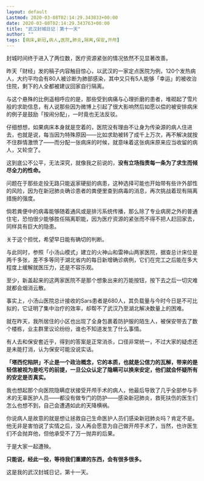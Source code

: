 ```yaml
---
layout: default
Lastmod: 2020-03-08T02:14:29.343833+00:00
date: 2020-03-08T02:14:29.343763+00:00
title: "武汉封城日记｜第十一天"
author: ""
tags: [病床,新冠,病人,医院,肺炎,隔离,保安,开颅]
---
```


封城时间终于进入了两位数，医疗资源紧张的情况依然不见显著改善。

昨天「财经」发的稿子内容触目惊心，以武汉的一家定点医院为例，120个发热病人，大约平均会有80人被诊断为肺部感染，其中又只有5人能够「幸运」的被收治住院，剩下的人全都被建议回家自行隔离。

与这个悬殊的比例遥相呼应的是，那些受到病痛与心理折磨的患者，堆砌起了雪片般的求助信息，有人说那些因为微博上引起了很大影响然后如愿以偿的被安排病床的例子是鼓励「按闹分配」，一时竟也无法反驳。

仔细想想，如果病床本身就是空着的，医院没有理由不让身为传染源的病人住进去，也就是说，每当因为特殊原因——比如求助被转了成千上万次，再不解决就按不住群情激愤了——而分配一张病床的时候，就意味着这张病床原来应当收留的病人，又轮空了。

这到底公不公平，无法深究，就像我之前说的，**没有立场指责每一条为了求生而倾尽全力的性命。**

问题在于那些走投无路只能返家硬挺的病患，这种选择可能也开始带有些许外部性的风险，因为在新冠肺炎确诊患者的粪便里查到病毒的消息，再次挑战着现有隔离措施的强度。

倘若粪便中的病毒能够随着通风或是排污系统传播，那么除了专业病房之外的普通住宅，恐怕很少能够胜任隔离职能，因为医疗资源的紧张而不得不把人赶回家去，同样具有巨大的隐患。

关于这个担忧，希望早日能有确切的判断。

与此同时，参照「小汤山模式」建立的火神山和雷神山两家医院，据查总计床位是两千多张，差不多等同于湖北省内的每日新增确诊病例，它们在完工之后能在多大程度上缓解就医压力，还是不容乐观。

至少，新盖起来的这两家医院不是那个想象出来的万能按钮，按下去之后一切灾难就都会烟消云散。

事实上，小汤山医院总计接收的Sars患者是680人，其负载量与今时今日是不可比拟的，它证明了集中治疗的效率，却帮不了武汉乃至湖北解决数量上的困难。

就在昨天，我所居住的小区也出现了全身包裹着防护服的陌生人，被保安带去了数个楼栋，业主群里议论纷纷，谁也不知道发生了什么事情。

有人去和保安套近乎，得到的答案是正常消杀，口径非常统一，不过大家的疑虑还是未能打消，认为保安可能没说实话。

**「塔西佗陷阱」不止是一个政治概念，它的本质，也就是公信力的瓦解，带来的是轻信被视为是吃亏的前提，一旦公众认定了隐瞒可以换来安定，他们就会怀疑所有的安定是否真实。**

我也想起那个向医院隐瞒症状接受开颅手术的病人，他最后导致了几乎全部参与手术的无辜医护人员——都没有做专门的防护——感染新冠肺炎，救死扶伤的医生们怎么也想不到，自己会遭遇如此的天降横祸。

你说病人是故意的就是想让拯救自己生命医护人员们感染新冠肺炎吗？肯定不是。他无非是害怕说了实情之后，没人再会愿意为自己做开颅手术了，当然，也许医生们不会抛弃他，但他承受不了万一抛弃的后果。

于是大家一起遭殃。

**只能说，经此一役，等待我们重建的东西，会有很多很多。**

这是我的武汉封城日记，第十一天。

